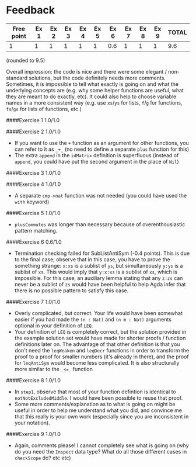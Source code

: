 # Feedback

|Free point | Ex 1 | Ex 2 | Ex 3 | Ex 4 | Ex 5 | Ex 6 | Ex 7 | Ex 8 | Ex 9 | TOTAL |
|-----------|------|------|------|------|------|------|------|------|------|-------|
| 1         | 1    | 1    | 1    | 1    | 1    | 0.6  | 1    | 1    | 1    | 9.6   |
(rounded to 9.5)

Overall impression: the code is nice and there were some elegant / non-standard solutions, but the code definitely needs more comments. Sometimes, it is impossible to tell what exactly is going on and what the underlying concepts are (e.g. why some helper functions are useful, what they are meant to do exactly, etc). It could also help to choose variable names in a more consistent way (e.g. use `xs`/`ys` for lists, `f`/`g` for functions, `fs`/`gs` for lists of functions, etc.)

####Exercise 1
1.0/1.0

####Exercise 2
1.0/1.0
* If you want to use the `+` function as an argument for other functions, you can refer to it as `_+_` (no need to define a separate `plus` function for this)
* The extra `append` in the `idMatrix` definition is superfluous (instead of `append`, you could have put the second argument in the place of `Nil`)

####Exercise 3
1.0/1.0

####Exercise 4
1.0/1.0
* A separate `cmp->nat` function was not needed (you could have used the `with` keyword)

####Exercise 5
1.0/1.0
* `plusCommutes` was longer than necessary because of overenthousiastic pattern matching.

####Exercise 6
0.6/1.0
* Termination checking failed for SubListAntiSym (-0.4 points). This is due to the final case; observe that in this case, you have to prove the something strange: `x:xs` is a sublist of `ys`, but simultaneously `y:ys` is a sublist of `xs`. This would imply that `y:x:xs` is a sublist of `xs`, which is impossible. For this case, an auxiliary lemma stating that any `z:zs` can never be a sublist of `zs` would have been helpful to help Agda infer that there is no possible pattern to satisfy this case.

####Exercise 7
1.0/1.0
* Overly complicated, but correct. Your life would have been somewhat easier if you had made the `(n : Nat)` and `(n m : Nat)` arguments optional in your definition of `LEQ`.
* Your definition of `LEQ` is completely correct, but the solution provided in the example solution set would have made for shorter proofs / function definitions later on. The advantage of that other definition is that you don't need the `leqWeaken` and `leqDecr` functions in order to transform the proof to a proof for smaller numbers (it's already in there), and the proof for `leqAntiSym` would become less complicated. It is also structurally more similar to the `_<=_` function

####Exercise 8
1.0/1.0
* In `step1`, observe that most of your function defintion is identical to `notNotExcludedMiddle`. I would have been possible to reuse that proof.
* Some more comments/explanation as to what is going on might be useful in order to help me understand what you did, and convince me that this really is your own work (especially since you are inconsistent in your notation).

####Exercise 9
1.0/1.0
* Again, comments please! I cannot completely see what is going on (why do you need the `Inspect` data type? What do all those different cases in `checkScope` do? etc etc)
